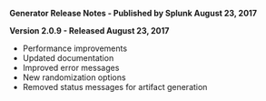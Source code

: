 **Generator Release Notes - Published by Splunk August 23, 2017**


**Version 2.0.9 - Released August 23, 2017**

* Performance improvements
* Updated documentation
* Improved error messages
* New randomization options
* Removed status messages for artifact generation
